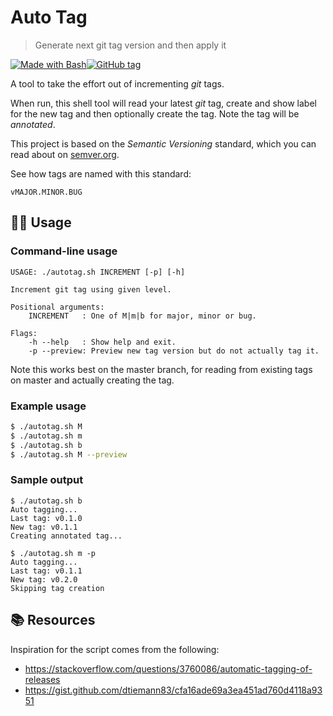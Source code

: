 # Auto Tag
> Generate next git tag version and then apply it

[![Made with Bash](https://img.shields.io/badge/Made%20with-Bash-blue.svg)](https://www.gnu.org/software/bash/)[![GitHub tag](https://img.shields.io/github/tag/MichaelCurrin/auto-tag.svg)](https://GitHub.com/MichaelCurrin/auto-tag/tags/)

A tool to take the effort out of incrementing _git_ tags.

When run, this shell tool will read your latest _git_ tag, create and show label for the new tag and then optionally create the tag. Note the tag will be _annotated_.

This project is based on the _Semantic Versioning_ standard, which you can read about on [semver.org](https://semver.org/).

See how tags are named with this standard:

```
vMAJOR.MINOR.BUG
```

## 🏋️‍♂️ Usage

### Command-line usage

```
USAGE: ./autotag.sh INCREMENT [-p] [-h]

Increment git tag using given level.

Positional arguments:
    INCREMENT   : One of M|m|b for major, minor or bug.

Flags:
    -h --help   : Show help and exit.
    -p --preview: Preview new tag version but do not actually tag it.
```

Note this works best on the master branch, for reading from existing tags on master and actually creating the tag.

### Example usage

```bash
$ ./autotag.sh M
$ ./autotag.sh m
$ ./autotag.sh b
$ ./autotag.sh M --preview
```

### Sample output

```
$ ./autotag.sh b
Auto tagging...
Last tag: v0.1.0
New tag: v0.1.1
Creating annotated tag...
```

```
$ ./autotag.sh m -p
Auto tagging...
Last tag: v0.1.1
New tag: v0.2.0
Skipping tag creation
```

## 📚 Resources

Inspiration for the script comes from the following:
- https://stackoverflow.com/questions/3760086/automatic-tagging-of-releases
- https://gist.github.com/dtiemann83/cfa16ade69a3ea451ad760d4118a9351
